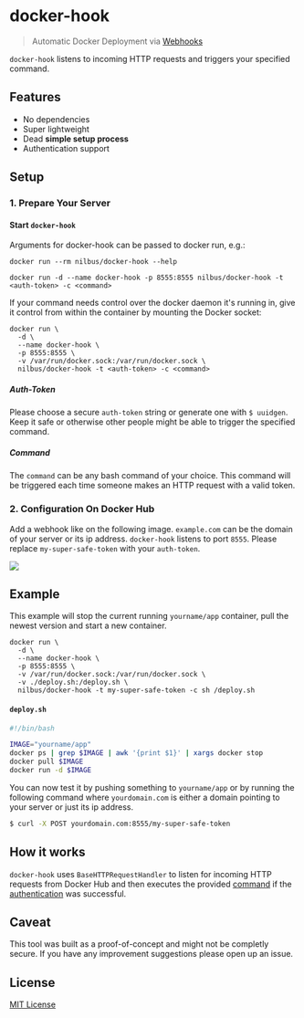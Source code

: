 # docker-hook

> Automatic Docker Deployment via [Webhooks](https://docs.docker.com/docker-hub/repos/#webhooks)

`docker-hook` listens to incoming HTTP requests and triggers your specified command.

## Features

* No dependencies
* Super lightweight
* Dead **simple setup process**
* Authentication support

## Setup

### 1. Prepare Your Server

#### Start `docker-hook`

Arguments for docker-hook can be passed to docker run, e.g.:

    docker run --rm nilbus/docker-hook --help

    docker run -d --name docker-hook -p 8555:8555 nilbus/docker-hook -t <auth-token> -c <command>

If your command needs control over the docker daemon it's running in, give it control
from within the container by mounting the Docker socket:

    docker run \
      -d \
      --name docker-hook \
      -p 8555:8555 \
      -v /var/run/docker.sock:/var/run/docker.sock \
      nilbus/docker-hook -t <auth-token> -c <command>

##### Auth-Token

Please choose a secure `auth-token` string or generate one with `$ uuidgen`. Keep it safe or otherwise other people might be able to trigger the specified command.

##### Command

The `command` can be any bash command of your choice. This command will be triggered each time someone makes an HTTP request with a valid token.

### 2. Configuration On Docker Hub

Add a webhook like on the following image. `example.com` can be the domain of your server or its ip address. `docker-hook` listens to port `8555`. Please replace `my-super-safe-token` with your `auth-token`.

![](http://i.imgur.com/B6QyfmC.png)

## Example

This example will stop the current running `yourname/app` container, pull the newest version and start a new container.

    docker run \
      -d \
      --name docker-hook \
      -p 8555:8555 \
      -v /var/run/docker.sock:/var/run/docker.sock \
      -v ./deploy.sh:/deploy.sh \
      nilbus/docker-hook -t my-super-safe-token -c sh /deploy.sh

#### `deploy.sh`

```sh
#!/bin/bash

IMAGE="yourname/app"
docker ps | grep $IMAGE | awk '{print $1}' | xargs docker stop
docker pull $IMAGE
docker run -d $IMAGE
```

You can now test it by pushing something to `yourname/app` or by running the following command where `yourdomain.com` is either a domain pointing to your server or just its ip address.

```sh
$ curl -X POST yourdomain.com:8555/my-super-safe-token
```

## How it works

`docker-hook` uses `BaseHTTPRequestHandler` to listen for incoming HTTP requests from Docker Hub and then executes the provided [command](#command) if the [authentication](#auth-token) was successful.

## Caveat

This tool was built as a proof-of-concept and might not be completly secure. If you have any improvement suggestions please open up an issue.

## License

[MIT License](http://opensource.org/licenses/MIT)
